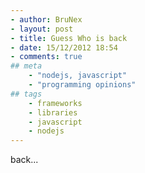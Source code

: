 ```yaml
---
- author: BruNex
- layout: post
- title: Guess Who is back
- date: 15/12/2012 18:54
- comments: true
## meta
    - "nodejs, javascript"
    - "programming opinions"
## tags
	- frameworks
	- libraries
	- javascript
	- nodejs
---
```


back...



